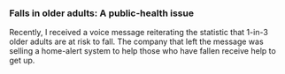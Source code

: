 ### Falls in older adults: A public-health issue

Recently, I received a voice message reiterating the statistic that 1-in-3 older adults are at risk to fall. The company that left the message was selling a home-alert system to help those who have fallen receive help to get up.